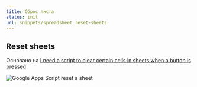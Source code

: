 ```yaml
---
title: Сброс листа
status: init
url: snippets/spreadsheet_reset-sheets
---
```


## Reset sheets

Основано на [I need a script to clear certain cells in sheets when a button is pressed](https://support.google.com/docs/thread/5809954?msgid=5809954)

![Google Apps Script reset a sheet](https://raw.githubusercontent.com/contributorpw/google-apps-script-snippets/master/snippets/spreadsheet_reset-sheets/screenrecord.gif)
